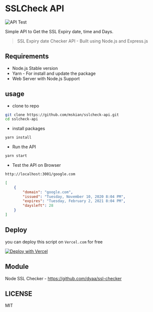 # SSLCheck API

![API Test](https://github.com/mskian/sslcheck-api/workflows/API%20Test/badge.svg)  

Simple API to Get the SSL Expiry date, time and Days.

> SSL Expiry date Checker API - Built using Node.js and Express.js  

## Requirements

- Node.js Stable version
- Yarn - For install and update the package
- Web Server with Node.js Support

## usage

- clone to repo

```sh
git clone https://github.com/mskian/sslcheck-api.git
cd sslcheck-api
```

- install packages

```sh
yarn install
```

- Run the API

```sh
yarn start
```

- Test the API on Browser

```sh
http://localhost:3001/google.com
```

```json
[
    {
        "domain": "google.com",
        "issued": "Tuesday, November 10, 2020 8:04 PM",
        "expires": "Tuesday, February 2, 2021 8:04 PM",
        "daysleft": 28
    }
]
```

## Deploy

you can deploy this script on `Vercel.com` for free  

[![Deploy with Vercel](https://vercel.com/button)](https://vercel.com/new/git/external?repository-url=https%3A%2F%2Fgithub.com%2Fmskian%2Fsslcheck-api)  

## Module

Node SSL Checker - <https://github.com/dyaa/ssl-checker>

## LICENSE

MIT
